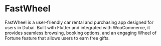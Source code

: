 # FastWheel
FastWheel is a user-friendly car rental and purchasing app designed for users in Dubai. Built with Flutter and integrated with WooCommerce, it provides seamless browsing, booking options, and an engaging Wheel of Fortune feature that allows users to earn free gifts.
